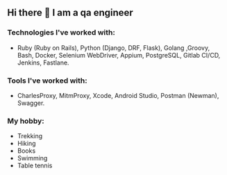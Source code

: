 ## Hi there 👋 I am a qa engineer

### Technologies I've worked with:
- Ruby (Ruby on Rails), Python (Django, DRF, Flask), Golang ,Groovy, Bash, Docker, Selenium WebDriver, Appium, PostgreSQL, Gitlab CI/CD, Jenkins, Fastlane.

### Tools I've worked with:
- CharlesProxy, MitmProxy, Xcode, Android Studio, Postman (Newman), Swagger.

### My hobby:
- Trekking
- Hiking
- Books
- Swimming
- Table tennis


<!--
**VToropov1337/VToropov1337** is a ✨ _special_ ✨ repository because its `README.md` (this file) appears on your GitHub profile.

Here are some ideas to get you started:

- 🔭 I’m currently working on ...
- 🌱 I’m currently learning ...
- 👯 I’m looking to collaborate on ...
- 🤔 I’m looking for help with ...
- 💬 Ask me about ...
- 📫 How to reach me: ...
- 😄 Pronouns: ...
- ⚡ Fun fact: ...
-->
